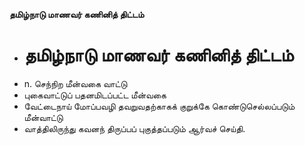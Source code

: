 **தமிழ்நாடு மாணவர் கணினித் திட்டம்**
- # தமிழ்நாடு மாணவர் கணினித் திட்டம்
- n. செந்நிற மீன்வகை வாட்டு
- புகைவாட்டுப் பதனமிடப்பட்ட மீன்வகை
- வேட்டைநாய் மோப்பவழி தவறுவதற்காகக் குறுக்கே கொண்டுசெல்லப்படும் மீன்வாட்டு
- வாத்திலிருந்து கவனந் திருப்பப் புகுத்தப்படும் ஆர்வச் செய்தி.

